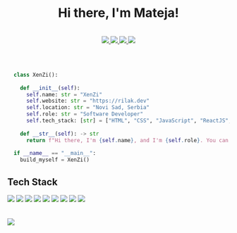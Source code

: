 <h1 align="center">Hi there, I'm Mateja!</h1>
<br>
<div align="center">
  <a href="mailto:rilakmateja@gmail.com">
    <img src="https://img.shields.io/badge/Gmail-D14836?style=for-the-badge&logo=gmail&logoColor=white" />
  </a>
  <a href="https://www.linkedin.com/in/matejarilak/" target="_blank">
    <img src="https://img.shields.io/badge/LinkedIn-0077B5?style=for-the-badge&logo=linkedin&logoColor=white" />
  </a>
  <a href="https://www.instagram.com/rixenzii/" target="_blank">
    <img src="https://img.shields.io/badge/Instagram-E4405F?style=for-the-badge&logo=instagram&logoColor=white" />
  </a>
  <a href="https://rilak.dev" target="_blank">
    <img src='https://img.shields.io/badge/Portfolio-%23000000.svg?style=for-the-badge&logo=firefox&logoColor=#FF7139'>
  </a>
</div>
<br>
<br>

```python

  class XenZi():
  
    def __init__(self):
      self.name: str = "XenZi"
      self.website: str = "https://rilak.dev"
      self.location: str = "Novi Sad, Serbia"
      self.role: str = "Software Developer"
      self.tech_stack: [str] = ["HTML", "CSS", "JavaScript", "ReactJS", "Python", "NodeJS", "Java", "MongoDB", "MySQL"]
    
    def __str__(self): -> str
      return f"Hi there, I'm {self.name}, and I'm {self.role}. You can check me out at the {self.website}"
      
  if __name__ == "__main__":
    build_myself = XenZi()
```

<h2 align="left">Tech Stack</h2>

<div align="left">
  <img src="https://img.shields.io/badge/Python-FFD43B?style=for-the-badge&logo=python&logoColor=darkgreen" />
  <img src="https://img.shields.io/badge/HTML5-E34F26?style=for-the-badge&logo=html5&logoColor=white" />
  <img src="https://img.shields.io/badge/CSS3-1572B6?style=for-the-badge&logo=css3&logoColor=white" />
  <img src="https://img.shields.io/badge/JavaScript-323330?style=for-the-badge&logo=javascript&logoColor=F7DF1E" />
  <img src="https://img.shields.io/badge/Java-ED8B00?style=for-the-badge&logo=java&logoColor=white" />
  <img src="https://img.shields.io/badge/MongoDB-white?style=for-the-badge&logo=mongodb&logoColor=4EA94B" />
  <img src="https://img.shields.io/badge/MySQL-00000F?style=for-the-badge&logo=mysql&logoColor=white" />
  <img src="https://img.shields.io/badge/Node.js-339933?style=for-the-badge&logo=nodedotjs&logoColor=white" />
  <img src="https://img.shields.io/badge/React-20232A?style=for-the-badge&logo=react&logoColor=61DAFB" />
</div>
<br>
<br>
<div align="left">
  <img src="https://github-readme-stats.vercel.app/api/top-langs/?username=XenZi" />
</div>
